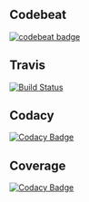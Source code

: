 ## Codebeat

[![codebeat badge](https://codebeat.co/badges/72498952-624f-487d-aa4d-0e656799644d)](https://codebeat.co/projects/github-com-meryzu-faults-master)

## Travis

[![Build Status](https://travis-ci.com/meryzu/faults.svg?branch=master)](https://travis-ci.com/meryzu/faults)

## Codacy

[![Codacy Badge](https://api.codacy.com/project/badge/Grade/0083beedb8fa43c0a47999bf1a5c8a87)](https://www.codacy.com/app/meryzu/faults?utm_source=github.com&amp;utm_medium=referral&amp;utm_content=meryzu/faults&amp;utm_campaign=Badge_Grade)

## Coverage

[![Codacy Badge](https://api.codacy.com/project/badge/Coverage/0083beedb8fa43c0a47999bf1a5c8a87)](https://www.codacy.com/app/meryzu/faults?utm_source=github.com&utm_medium=referral&utm_content=meryzu/faults&utm_campaign=Badge_Coverage)
